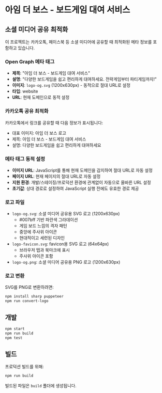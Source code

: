 # 아임 더 보스 - 보드게임 대여 서비스

## 소셜 미디어 공유 최적화

이 프로젝트는 카카오톡, 페이스북 등 소셜 미디어에 공유할 때 최적화된 메타 정보를 포함하고 있습니다.

### Open Graph 메타 태그

- **제목**: "아임 더 보스 - 보드게임 대여 서비스"
- **설명**: "다양한 보드게임을 쉽고 편리하게 대여하세요. 전략게임부터 파티게임까지!"
- **이미지**: `logo-og.svg` (1200x630px) - 동적으로 절대 URL로 설정
- **타입**: website
- **URL**: 현재 도메인으로 동적 설정

### 카카오톡 공유 최적화

카카오톡에서 링크를 공유할 때 다음 정보가 표시됩니다:
- 대표 이미지: 아임 더 보스 로고
- 제목: 아임 더 보스 - 보드게임 대여 서비스
- 설명: 다양한 보드게임을 쉽고 편리하게 대여하세요

### 메타 태그 동적 설정

- **이미지 URL**: JavaScript를 통해 현재 도메인을 감지하여 절대 URL로 자동 설정
- **페이지 URL**: 현재 페이지의 절대 URL로 자동 설정
- **지원 환경**: 개발/스테이징/프로덕션 환경에 관계없이 자동으로 올바른 URL 설정
- **초기값**: 상대 경로로 설정하여 JavaScript 실행 전에도 유효한 경로 제공

### 로고 파일

- `logo-og.svg`: 소셜 미디어 공유용 SVG 로고 (1200x630px)
  - #007bff 기반 파란색 그라데이션
  - 게임 보드 느낌의 격자 패턴
  - 중앙에 주사위 아이콘
  - 현대적이고 세련된 디자인
- `logo-favicon.svg`: favicon용 SVG 로고 (64x64px)
  - 브라우저 탭과 북마크에 표시
  - 주사위 아이콘 포함
- `logo-og.png`: 소셜 미디어 공유용 PNG 로고 (1200x630px)

### 로고 변환

SVG를 PNG로 변환하려면:

```bash
npm install sharp puppeteer
npm run convert-logo
```

## 개발

```bash
npm start
npm run build
npm test
```

## 빌드

프로덕션 빌드를 위해:

```bash
npm run build
```

빌드된 파일은 `build` 폴더에 생성됩니다.
